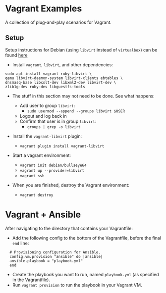 # Vagrant Examples

A collection of plug-and-play scenarios for Vagrant.

## Setup

Setup instructions for Debian (using `libvirt` instead of `virtualbox`) can be found [here](https://opensource.com/article/21/10/vagrant-libvirt)

- Install `vagrant`, `libvirt`, and other dependencies:

```
sudo apt install vagrant ruby-libvirt \
qemu libvirt-daemon-system libvirt-clients ebtables \
dnsmasq-base libxslt-dev libxml2-dev libvirt-dev \
zlib1g-dev ruby-dev libguestfs-tools
```

- The stuff in this section may not need to be done. See what happens:
  - Add user to group `libvirt`:
    - `sudo usermod --append --groups libvirt $USER`
  - Logout and log back in
  - Confirm that user is in group `libvirt`:
    - `groups | grep -o libvirt`

- Install the `vagrant-libvirt` plugin:
  - `vagrant plugin install vagrant-libvirt`

- Start a vagrant environment:
  - `vagrant init debian/bullseye64`
  - `vagrant up --provider=libvirt`
  - `vagrant ssh`

- When you are finished, destroy the Vagrant environment:
  - `vagrant destroy`


# Vagrant + Ansible

After navigating to the directory that contains your Vagrantfile:

- Add the following config to the bottom of the Vagrantfile, before the final `end` line:

```
  # Provisioning configuration for Ansible.
  config.vm.provision "ansible" do |ansible|
  ansible.playbook = "playbook.yml"
  end
```

- Create the playbook you want to run, named `playbook.yml` (as specified in the Vagrantfile).
- Run `vagrant provision` to run the playbook in your Vagrant VM.
